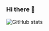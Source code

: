 ### Hi there 👋
![GitHub stats](https://github-readme-stats.vercel.app/api?username=masterITS&show_icons=true&count_private=true)
<!--
**masterITS/masterITS** is a ✨ _special_ ✨ repository because its `README.md` (this file) appears on your GitHub profile.

![GitHub streak stats](https://streak-stats.demolab.com/?user=masterITS)
Here are some ideas to get you started:

- 🔭 I’m currently working on ...
- 🌱 I’m currently learning ...
- 👯 I’m looking to collaborate on ...
- 🤔 I’m looking for help with ...
- 💬 Ask me about ...
- 📫 How to reach me: ...
- 😄 Pronouns: ...
- ⚡ Fun fact: ...
-->
